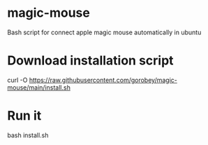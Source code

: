 # magic-mouse
Bash script for connect apple magic mouse automatically in ubuntu


# Download installation script
curl -O https://raw.githubusercontent.com/gorobey/magic-mouse/main/install.sh

# Run it
bash install.sh 
